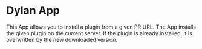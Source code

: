 # Dylan App

This App allows you to install a plugin from a given PR URL. The App installs the given plugin on the current server. If the plugin is already installed, it is overwritten by the new downloaded version.
